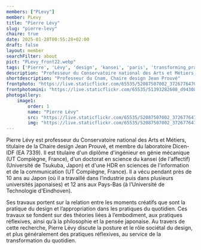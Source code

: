 ```yaml
---
members: ["PLevy"]
member: PLevy
title: "Pierre Lévy"
slug: "pierre-levy"
chaire: true
date: 2025-01-28T00:55:28+02:00
draft: false
layout: member
searchFilter: about
pict: "PLevy_front22.webp"
tags: ['Pierre', 'Lévy', 'design', 'kansei', 'paris', 'transforming_practices']
description: "Professeur du Conservatoire national des Arts et Métiers, titulaire de la Chaire design Jean Prouvé, et membre du laboratoire Dicen-IDF."
shortdescription: "Professeur du Cnam, Chaire design Jean Prouvé"
frontphoto: "https://live.staticflickr.com/65535/52087507002_3726776470_o.jpg"
frontphotomini: "https://live.staticflickr.com/65535/51393282608_d943089e8d.jpg"
photogallery:
    image1:
        order: 1
        name: "Pierre Lévy"
        src: "https://live.staticflickr.com/65535/52087507002_3726776470_o.jpg"
        img: "https://live.staticflickr.com/65535/52087507002_3726776470_o.jpg"
---
```


Pierre Lévy est professeur du Conservatoire national des Arts et Métiers, titulaire de la Chaire design Jean Prouvé, et membre du laboratoire Dicen-IDF (EA 7339). Il est titulaire d'un diplôme d'ingénieur en génie mécanique (UT Compiègne, France), d'un doctorat en science du kansei (de l'affectif) (Université de Tsukuba, Japon) et d'une HDR en sciences de l'information et de la communication (UT Compiègne, France). Il a vécu pendant près de 10 ans au Japon (où il a travaillé dans l’industrie puis dans plusieurs universités japonaises) et 12 ans aux Pays-Bas (à l’Université de Technologie d'Eindhoven).

Ses travaux portent sur la relation entre les moments créatifs que sont la pratique du design et l’appropriation dans les pratiques du quotidien. Ces travaux se fondent sur des théories liées à l’embodiment, aux pratiques réflexives, ainsi qu’à la philosophie et la pensée japonaise. Au travers de cette recherche, Pierre Lévy discute la posture et le rôle sociétal du design, et plus généralement des pratiques réflexives, au service de la transformation du quotidien.
